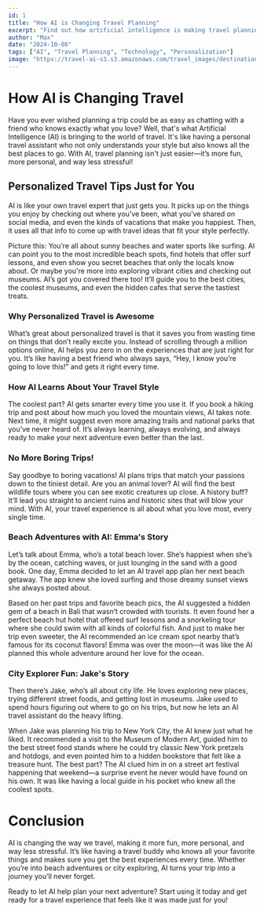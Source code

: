 ```yaml
---
id: 1
title: "How AI is Changing Travel Planning"
excerpt: "Find out how artificial intelligence is making travel planning easier and more fun."
author: "Max"
date: "2024-10-08"
tags: ["AI", "Travel Planning", "Technology", "Personalization"]
image: "https://travel-ai-s3.s3.amazonaws.com/travel_images/destination2.jpg"
---
```


# How AI is Changing Travel

Have you ever wished planning a trip could be as easy as chatting with a friend who knows exactly what you love? Well, that's what Artificial Intelligence (AI) is bringing to the world of travel. It's like having a personal travel assistant who not only understands your style but also knows all the best places to go. With AI, travel planning isn't just easier—it’s more fun, more personal, and way less stressful!

## Personalized Travel Tips Just for You

AI is like your own travel expert that just gets you. It picks up on the things you enjoy by checking out where you’ve been, what you’ve shared on social media, and even the kinds of vacations that make you happiest. Then, it uses all that info to come up with travel ideas that fit your style perfectly.

Picture this: You’re all about sunny beaches and water sports like surfing. AI can point you to the most incredible beach spots, find hotels that offer surf lessons, and even show you secret beaches that only the locals know about. Or maybe you're more into exploring vibrant cities and checking out museums. AI’s got you covered there too! It’ll guide you to the best cities, the coolest museums, and even the hidden cafes that serve the tastiest treats.

### Why Personalized Travel is Awesome

What’s great about personalized travel is that it saves you from wasting time on things that don’t really excite you. Instead of scrolling through a million options online, AI helps you zero in on the experiences that are just right for you. It’s like having a best friend who always says, “Hey, I know you’re going to love this!” and gets it right every time.

### How AI Learns About Your Travel Style

The coolest part? AI gets smarter every time you use it. If you book a hiking trip and post about how much you loved the mountain views, AI takes note. Next time, it might suggest even more amazing trails and national parks that you’ve never heard of. It’s always learning, always evolving, and always ready to make your next adventure even better than the last.

### No More Boring Trips!

Say goodbye to boring vacations! AI plans trips that match your passions down to the tiniest detail. Are you an animal lover? AI will find the best wildlife tours where you can see exotic creatures up close. A history buff? It’ll lead you straight to ancient ruins and historic sites that will blow your mind. With AI, your travel experience is all about what you love most, every single time.

### Beach Adventures with AI: Emma's Story

Let’s talk about Emma, who’s a total beach lover. She’s happiest when she’s by the ocean, catching waves, or just lounging in the sand with a good book. One day, Emma decided to let an AI travel app plan her next beach getaway. The app knew she loved surfing and those dreamy sunset views she always posted about.

Based on her past trips and favorite beach pics, the AI suggested a hidden gem of a beach in Bali that wasn’t crowded with tourists. It even found her a perfect beach hut hotel that offered surf lessons and a snorkeling tour where she could swim with all kinds of colorful fish. And just to make her trip even sweeter, the AI recommended an ice cream spot nearby that’s famous for its coconut flavors! Emma was over the moon—it was like the AI planned this whole adventure around her love for the ocean.

### City Explorer Fun: Jake's Story

Then there’s Jake, who’s all about city life. He loves exploring new places, trying different street foods, and getting lost in museums. Jake used to spend hours figuring out where to go on his trips, but now he lets an AI travel assistant do the heavy lifting.

When Jake was planning his trip to New York City, the AI knew just what he liked. It recommended a visit to the Museum of Modern Art, guided him to the best street food stands where he could try classic New York pretzels and hotdogs, and even pointed him to a hidden bookstore that felt like a treasure hunt. The best part? The AI clued him in on a street art festival happening that weekend—a surprise event he never would have found on his own. It was like having a local guide in his pocket who knew all the coolest spots.

# Conclusion

AI is changing the way we travel, making it more fun, more personal, and way less stressful. It’s like having a travel buddy who knows all your favorite things and makes sure you get the best experiences every time. Whether you’re into beach adventures or city exploring, AI turns your trip into a journey you’ll never forget.

Ready to let AI help plan your next adventure? Start using it today and get ready for a travel experience that feels like it was made just for you!